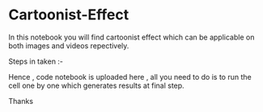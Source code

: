 # Cartoonist-Effect
In this notebook you will find cartoonist effect which can be applicable on both images and videos repectively.

Steps in taken :- 

Hence , code notebook is uploaded here , all you need to do is to run the cell one by one which generates results at final step.

Thanks
